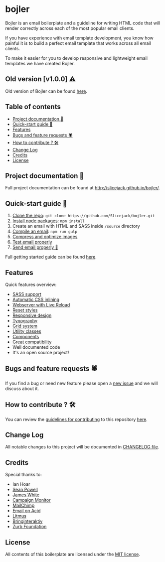 # bojler
Bojler is an email boilerplate and a guideline for writing HTML code that will render correctly across each of the most popular email clients.

If you have experience with email template development, you know how painful it is to build a perfect email template that works across all email clients.

To make it easier for you to develop responsive and lightweight email templates we have created Bojler.

## Old version [v1.0.0] ⚠️
Old version of Bojler can be found [here](https://github.com/Slicejack/bojler/tree/v1).

## Table of contents
- [Project documentation 📖](https://github.com/Slicejack/bojler#project-documentation-)
- [Quick-start guide 🚀](https://github.com/Slicejack/bojler#quick-start-guide-)
- [Features](https://github.com/Slicejack/bojler#features)
- [Bugs and feature requests 🕷️](https://github.com/Slicejack/bojler#bugs-and-feature-requests-️)
- [How to contribute ? 🛠️](https://github.com/Slicejack/bojler#how-to-contribute--️)
- [Change Log](https://github.com/Slicejack/bojler#change-log)
- [Credits](https://github.com/Slicejack/bojler#credits)
- [License](https://github.com/Slicejack/bojler#license)

## Project documentation 📖
Full project documentation can be found at http://slicejack.github.io/bojler/.

## Quick-start guide 🚀
1. [Clone the repo](http://slicejack.github.io/bojler/getting-started#clone-the-repo): `git clone https://github.com/Slicejack/bojler.git`
2. [Install node packages](http://slicejack.github.io/bojler/getting-started#install-node-packages): `npm install`
3. Create an email with HTML and SASS inside `/source` directory
4. [Compile an email](http://slicejack.github.io/bojler/getting-started#run-the-bojler-): `npm run gulp`
5. [Compress and optimize images](http://slicejack.github.io/bojler/getting-started#compress-and-optimize-your-images)
6. [Test email properly](http://slicejack.github.io/bojler/getting-started#test-your-email-properly)
7. [Send email properly 🎉](http://slicejack.github.io/bojler/getting-started#send-your-email-properly)

Full getting started guide can be found [here](http://slicejack.github.io/bojler/getting-started).

## Features
Quick features overview:
- [SASS support](http://slicejack.github.io/bojler/getting-started#sass-support-)
- [Automatic CSS inlining](http://slicejack.github.io/bojler/getting-started#automatic-css-inlining)
- [Webserver with Live Reload](http://slicejack.github.io/bojler/getting-started#webserver-with-live-reload)
- [Reset styles](http://slicejack.github.io/bojler/getting-started#reset-styles)
- [Responsive design](http://slicejack.github.io/bojler/getting-started#responsive)
- [Typography](http://slicejack.github.io/bojler/typography)
- [Grid system](http://slicejack.github.io/bojler/grid-system)
- [Utility classes](http://slicejack.github.io/bojler/utility-classes)
- [Components](http://slicejack.github.io/bojler/components)
- [Great compatibility](http://slicejack.github.io/bojler/getting-started#compatibility)
- Well documented code
- It's an open source project!

## Bugs and feature requests 🕷️
If you find a bug or need new feature please open a [new issue](https://github.com/Slicejack/bojler/issues) and we will discuss about it.

## How to contribute ? 🛠️
You can review the [guidelines for contributing](https://github.com/Slicejack/bojler/blob/master/CONTRIBUTING.md) to this repository [here](https://github.com/Slicejack/bojler/blob/master/CONTRIBUTING.md).

## Change Log
All notable changes to this project will be documented in [CHANGELOG file](https://github.com/Slicejack/bojler/blob/master/CHANGELOG.md).

## Credits
Special thanks to:
- Ian Hoar
- [Sean Powell](https://github.com/seanpowell/Email-Boilerplate)
- [James White](https://blog.jmwhite.co.uk)
- [Campaign Monitor](https://www.campaignmonitor.com/)
- [MailChimp](http://www.mailchimp.com/)
- [Email on Acid](http://www.emailology.org/#1)
- [Litmus](http://litmus.com)
- [Bringinteraktiv](http://removebluelinks.com)
- [Zurb Foundation](http://foundation.zurb.com/emails.html)

## License
All contents of this boilerplate are licensed under the [MIT license](https://github.com/Slicejack/bojler/blob/master/LICENSE).

